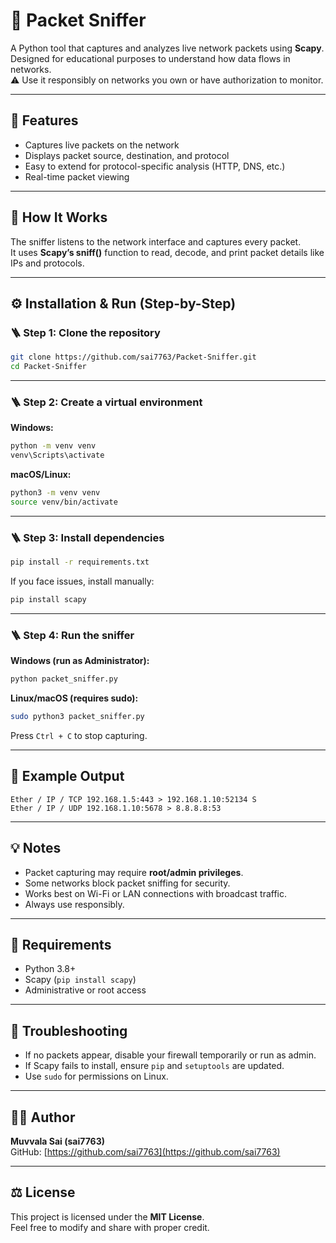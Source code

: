 # 📡 Packet Sniffer

A Python tool that captures and analyzes live network packets using **Scapy**.  
Designed for educational purposes to understand how data flows in networks.  
⚠️ Use it responsibly on networks you own or have authorization to monitor.

---

## 🌟 Features
- Captures live packets on the network
- Displays packet source, destination, and protocol
- Easy to extend for protocol-specific analysis (HTTP, DNS, etc.)
- Real-time packet viewing

---

## 🧠 How It Works
The sniffer listens to the network interface and captures every packet.  
It uses **Scapy’s sniff()** function to read, decode, and print packet details like IPs and protocols.

---

## ⚙️ Installation & Run (Step-by-Step)

### 🪜 Step 1: Clone the repository
```bash
git clone https://github.com/sai7763/Packet-Sniffer.git
cd Packet-Sniffer
```

---

### 🪜 Step 2: Create a virtual environment
**Windows:**
```bash
python -m venv venv
venv\Scripts\activate
```
**macOS/Linux:**
```bash
python3 -m venv venv
source venv/bin/activate
```

---

### 🪜 Step 3: Install dependencies
```bash
pip install -r requirements.txt
```
If you face issues, install manually:
```bash
pip install scapy
```

---

### 🪜 Step 4: Run the sniffer
**Windows (run as Administrator):**
```bash
python packet_sniffer.py
```
**Linux/macOS (requires sudo):**
```bash
sudo python3 packet_sniffer.py
```

Press `Ctrl + C` to stop capturing.

---

## 🧾 Example Output
```
Ether / IP / TCP 192.168.1.5:443 > 192.168.1.10:52134 S
Ether / IP / UDP 192.168.1.10:5678 > 8.8.8.8:53
```

---

## 💡 Notes
- Packet capturing may require **root/admin privileges**.
- Some networks block packet sniffing for security.
- Works best on Wi-Fi or LAN connections with broadcast traffic.
- Always use responsibly.

---

## 🧰 Requirements
- Python 3.8+
- Scapy (`pip install scapy`)
- Administrative or root access

---

## 🔧 Troubleshooting
- If no packets appear, disable your firewall temporarily or run as admin.
- If Scapy fails to install, ensure `pip` and `setuptools` are updated.
- Use `sudo` for permissions on Linux.

---

## 👨‍💻 Author
**Muvvala Sai (sai7763)**  
GitHub: [https://github.com/sai7763](https://github.com/sai7763)

---

## ⚖️ License
This project is licensed under the **MIT License**.  
Feel free to modify and share with proper credit.
